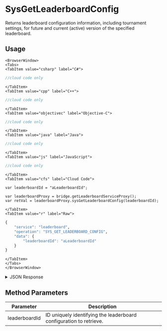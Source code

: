 # SysGetLeaderboardConfig

Returns leaderboard configuration information, including tournament settings, for future and current (active) version of the specified leaderboard.

<PartialServop service_name="leaderboard" operation_name="SYS_GET_LEADERBOARD_CONFIG" />

## Usage

```mdx-code-block
<BrowserWindow>
<Tabs>
<TabItem value="csharp" label="C#">
```

```csharp
//cloud code only
```

```mdx-code-block
</TabItem>
<TabItem value="cpp" label="C++">
```

```cpp
//cloud code only
```

```mdx-code-block
</TabItem>
<TabItem value="objectivec" label="Objective-C">
```

```objectivec
//cloud code only
```

```mdx-code-block
</TabItem>
<TabItem value="java" label="Java">
```

```java
//cloud code only
```

```mdx-code-block
</TabItem>
<TabItem value="js" label="JavaScript">
```

```javascript
//cloud code only
```

```mdx-code-block
</TabItem>
<TabItem value="cfs" label="Cloud Code">
```

```cfscript
var leaderboardId = "aLeaderboardId";

var leaderboardProxy = bridge.getLeaderboardServiceProxy();
var retVal = leaderboardProxy.sysGetLeaderboardConfig(leaderboardId);
```

```mdx-code-block
</TabItem>
<TabItem value="r" label="Raw">
```

```r
{
	"service": "leaderboard",
	"operation": "SYS_GET_LEADERBOARD_CONFIG",
	"data": {
		"leaderboardId": "aLeaderboardId"
	}
}
```

```mdx-code-block
</TabItem>
</Tabs>
</BrowserWindow>
```

<details>
<summary>JSON Response</summary>

```json
{
  "data": {
    "^D^d3^1": {
      "leaderboardId": "^D^d3^1",
      "dbVersion": 2,
      "resetAt": 1654794120000,
      "leaderboardType": "HIGH_VALUE",
      "rotationType": "DAILY",
      "retainedCount": 2,
      "data": {},
      "numDaysToRotate": 0,
      "entryType": "PLAYER",
      "tConfigs": {
        "tcode1": {
          "activeUpUntil": 2,
          "tConfigCode": "tcode1"
        },
        "testTournamentId": {
          "activeUpUntil": 9,
          "tConfigCode": "testTournamentId"
        }
      },
      "tStates": {
        "enrolMins": 0,
        "disallowMins": 0,
        "minMins": 1440,
        "compMins": 1440,
        "bufferMins": 0,
        "announcementMins": 0
      },
      "tAutoJoin": false,
      "tAutoClaim": false,
      "tEnabled": true,
      "divSet": "d3",
      "tTemplateOnly": false,
      "expiry": 1656090120000,
      "currentVersionId": 1,
      "currentPeriod": {
        "versionId": 1,
        "startingAt": 1654717860000,
        "endingAt": 1654794120000,
        "rotationType": "DAILY",
        "numDaysToRotate": 0,
        "tConfigVers": {
          "tcode1": 2,
          "testTournamentId": 9
        },
        "tState": "ACTIVE",
        "tAutoJoin": false,
        "tAutoClaim": false,
        "tRegistrationStart": 1654717860000,
        "tRegistrationEnd": 1654794120000,
        "tPlayStart": 1654717860000,
        "tPlayEnd": 1654794120000,
        "tProcessingStartAt": 1654794300000,
        "tProcessingJobId": "9e52625c-1581-4de5-8783-70557e649710",
        "tRegistrationStartJobId": null,
        "tPlayStartJobId": "69694a09-189b-4ce8-817f-65a99e34ef2a",
        "tPlayEndJobId": "54fc86bf-3f30-4e41-a4e2-9987d4e87f46",
        "tStates": {
          "enrolMins": 0,
          "disallowMins": 0,
          "minMins": 1271,
          "compMins": 1271,
          "bufferMins": 0,
          "announcementMins": 0
        }
      },
      "createdAt": 1654717860000
    }
  },
  "status": 200
}
```
</details>

## Method Parameters
Parameter | Description
--------- | -----------
leaderboardId | ID uniquely identifying the leaderboard configuration to retrieve.



